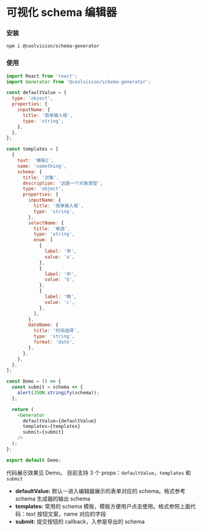 # 可视化 schema 编辑器

### 安装

```bash
npm i @coolvision/schema-generator
```

### 使用

```js
import React from 'react';
import Generator from '@coolvision/schema-generator';

const defaultValue = {
  type: 'object',
  properties: {
    inputName: {
      title: '简单输入框',
      type: 'string',
    },
  },
};

const templates = [
  {
    text: '模板1',
    name: 'something',
    schema: {
      title: '对象',
      description: '这是一个对象类型',
      type: 'object',
      properties: {
        inputName: {
          title: '简单输入框',
          type: 'string',
        },
        selectName: {
          title: '单选',
          type: 'string',
          enum: [
            {
              label: '早',
              value: 'a',
            },
            {
              label: '中',
              value: 'b',
            },
            {
              label: '晚',
              value: 'c',
            },
          ],
        },
        dateName: {
          title: '时间选择',
          type: 'string',
          format: 'date',
        },
      },
    },
  },
];

const Demo = () => {
  const submit = schema => {
    alert(JSON.stringify(schema));
  };

  return (
    <Generator
      defaultValue={defaultValue}
      templates={templates}
      submit={submit}
    />
  );
};

export default Demo;
```

代码展示效果见 Demo。
目前支持 3 个 props：`defaultValue`，`templates` 和 `submit`

- **defaultValue:** 默认一进入编辑器展示的表单对应的 schema。格式参考 schema 生成器的输出 schema
- **templates:** 常用的 schema 模板，模板方便用户点击使用。格式参照上面代码：text 按钮文案，name 对应的字段
- **submit:** 提交按钮的 callback，入参是导出的 schema
